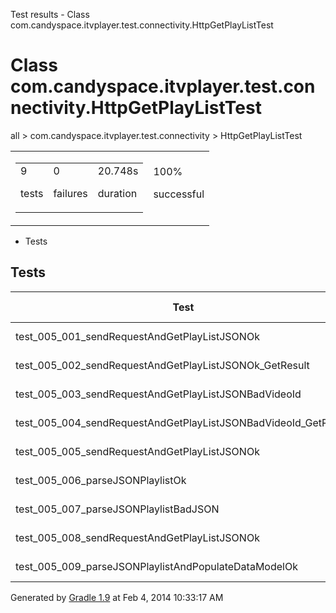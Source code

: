 Test results - Class com.candyspace.itvplayer.test.connectivity.HttpGetPlayListTest

# Class com.candyspace.itvplayer.test.connectivity.HttpGetPlayListTest #

all > com.candyspace.itvplayer.test.connectivity > HttpGetPlayListTest

<table> 
 <tbody>
  <tr> 
   <td> 
    <div> 
     <table> 
      <tbody>
       <tr> 
        <td> 
         <div> 
          <div>
           9
          </div> 
          <p>tests</p> 
         </div> </td> 
        <td> 
         <div> 
          <div>
           0
          </div> 
          <p>failures</p> 
         </div> </td> 
        <td> 
         <div> 
          <div>
           20.748s
          </div> 
          <p>duration</p> 
         </div> </td> 
       </tr> 
      </tbody>
     </table> 
    </div> </td> 
   <td> 
    <div> 
     <div>
      100%
     </div> 
     <p>successful</p> 
    </div> </td> 
  </tr> 
 </tbody>
</table>

 *  Tests

## Tests ##

<table> 
 <thead> 
  <tr> 
   <th>Test</th> 
   <th>test(AVD) - 4.2.2</th> 
  </tr> 
 </thead> 
 <tbody>
  <tr> 
   <td>test_005_001_sendRequestAndGetPlayListJSONOk</td> 
   <td>passed (5.017s)</td> 
  </tr> 
  <tr> 
   <td>test_005_002_sendRequestAndGetPlayListJSONOk_GetResult</td> 
   <td>passed (0.026s)</td> 
  </tr> 
  <tr> 
   <td>test_005_003_sendRequestAndGetPlayListJSONBadVideoId</td> 
   <td>passed (5.062s)</td> 
  </tr> 
  <tr> 
   <td>test_005_004_sendRequestAndGetPlayListJSONBadVideoId_GetResult</td> 
   <td>passed (0.026s)</td> 
  </tr> 
  <tr> 
   <td>test_005_005_sendRequestAndGetPlayListJSONOk</td> 
   <td>passed (5.011s)</td> 
  </tr> 
  <tr> 
   <td>test_005_006_parseJSONPlaylistOk</td> 
   <td>passed (0.303s)</td> 
  </tr> 
  <tr> 
   <td>test_005_007_parseJSONPlaylistBadJSON</td> 
   <td>passed (0.026s)</td> 
  </tr> 
  <tr> 
   <td>test_005_008_sendRequestAndGetPlayListJSONOk</td> 
   <td>passed (5.049s)</td> 
  </tr> 
  <tr> 
   <td>test_005_009_parseJSONPlaylistAndPopulateDataModelOk</td> 
   <td>passed (0.228s)</td> 
  </tr> 
 </tbody>
</table>

Generated by [Gradle 1.9][] at Feb 4, 2014 10:33:17 AM


[Gradle 1.9]: http://www.gradle.org